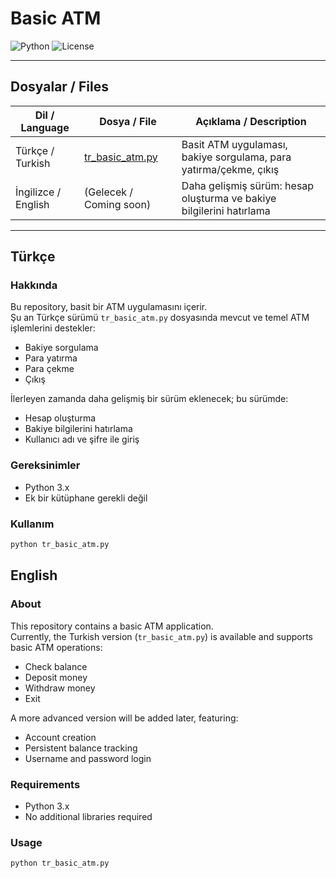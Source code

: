 # Basic ATM

![Python](https://img.shields.io/badge/Python-3.x-blue) ![License](https://img.shields.io/badge/License-MIT-green)

---

## Dosyalar / Files

| Dil / Language | Dosya / File | Açıklama / Description |
|----------------|-------------|----------------------|
| Türkçe / Turkish | [tr_basic_atm.py](tr_basic_atm.py) | Basit ATM uygulaması, bakiye sorgulama, para yatırma/çekme, çıkış |
| İngilizce / English | (Gelecek / Coming soon) | Daha gelişmiş sürüm: hesap oluşturma ve bakiye bilgilerini hatırlama |

---

## Türkçe

### Hakkında
Bu repository, basit bir ATM uygulamasını içerir.  
Şu an Türkçe sürümü `tr_basic_atm.py` dosyasında mevcut ve temel ATM işlemlerini destekler:

- Bakiye sorgulama  
- Para yatırma  
- Para çekme  
- Çıkış  

İlerleyen zamanda daha gelişmiş bir sürüm eklenecek; bu sürümde:  
- Hesap oluşturma  
- Bakiye bilgilerini hatırlama  
- Kullanıcı adı ve şifre ile giriş  

### Gereksinimler
- Python 3.x
- Ek bir kütüphane gerekli değil

### Kullanım
```bash
python tr_basic_atm.py
```

## English

### About
This repository contains a basic ATM application.  
Currently, the Turkish version (`tr_basic_atm.py`) is available and supports basic ATM operations:

- Check balance  
- Deposit money  
- Withdraw money  
- Exit  

A more advanced version will be added later, featuring:  
- Account creation  
- Persistent balance tracking  
- Username and password login  

### Requirements
- Python 3.x
- No additional libraries required

### Usage
```bash
python tr_basic_atm.py
